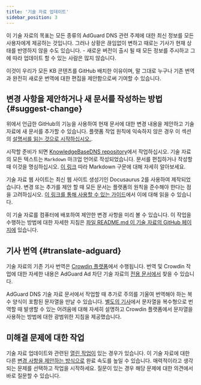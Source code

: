 ```yaml
---
title: '기술 자료 업데이트'
sidebar_position: 3
---
```


이 기술 자료의 목표는 모든 종류의 AdGuard DNS 관련 주제에 대한 최신 정보를 모든 사용자에게 제공하는 것입니다. 그러나 상황은 끊임없이 변하고 때로는 기사가 현재 상태를 반영하지 않을 수도 있습니다. - 새로운 버전이 출시 될 때 모든 정보를 주시하고 그에 따라 업데이트 할 수 있는 사람은 많지 않습니다.

이것이 우리가 모든 KB 콘텐츠를 GitHub [](https://github.com/AdguardTeam/KnowledgeBaseDNS)배치한 이유이며,  말 그대로 누구나 기존 번역과 완전히 새로운 번역에 대한 편집을 제안함으로써 기여할 수 있습니다.

## 변경 사항을 제안하거나 새 문서를 작성하는 방법 {#suggest-change}

위에서 언급한 GitHub의 기능을 사용하여 현재 문서에 대한 변경 내용을 제안하고 기술 자료에 새 문서를 추가할 수 있습니다. 플랫폼 작업 원칙에 익숙하지 않은 경우 이 섹션의 [설명서를 읽는 것으로 시작하십시오.](https://docs.github.com/en).

시작할 준비가 되면 [KnowledgeBaseDNS repository](https://github.com/AdguardTeam/KnowledgeBaseDNS)에서 작업하십시오. 기술 자료의 모든 텍스트는 `Markdown` 마크업 언어로 작성되었습니다. 문서를 편집하거나 작성할 때 이것을 명심하십시오. [이 링크](https://docs.github.com/en/get-started/writing-on-github/getting-started-with-writing-and-formatting-on-github/basic-writing-and-formatting-syntax) 따라 Markdown 구문에 대해 자세히 알아보세요.

기술 자료 웹 사이트는 최신 웹 사이트 생성기인 Docusaurus 2를 사용하여 제작되었습니다. 변경 또는 추가를 제안 할 때 모든 문서는 플랫폼의 원칙을 준수해야 한다는 점을 고려하십시오. [이 링크를 통해 사용할 수 있는 가이드](https://docusaurus.io/docs/category/guides)에서 이에 대해 읽을 수 있습니다.

이 기술 자료를 컴퓨터에 배포하여 제안한 변경 사항을 미리 볼 수 있습니다. 이 작업을 수행하는 방법에 대한 자세한 지침은 [파일 README.md 이 기술 자료의 GitHub 페이지에](https://github.com/AdguardTeam/KnowledgeBaseDNS/blob/main/README.md) 있습니다.

## 기사 번역 {#translate-adguard}

기술 자료의 기존 기사 번역은 [Crowdin 플랫폼](https://crowdin.com/project/adguard-knowledge-bases)에서 수행됩니다. 번역 및 Crowdin 작업에 대한 자세한 내용은 AdGuard Ad 차단 기술 자료의 [전용 문서에서](https://kb.adguard.com/en/general/adguard-translations) 찾을 수 있습니다.

AdGuard DNS 기술 자료 문서에서 작업할 때 추가로 주의를 기울여 번역해야 하는 복수 양식이 포함된 문자열을 만날 수 있습니다. [별도의 기사](https://kb.adguard.com/en/miscellaneous/plurals)에서 문자열을 복수형으로 번역할 때 발생할 수 있는 어려움에 대해 자세히 설명하고 Crowdin 플랫폼에서 문자열을 사용하는 방법에 대한 광범위한 지침을 제공했습니다.

## 미해결 문제에 대한 작업

기술 자료 업데이트와 관련된 [열린 작업이](https://github.com/AdguardTeam/KnowledgeBaseDNS/issues/) 있는 경우가 있습니다. 이 기술 자료에 대한 다른 [ 변경 사항을 제안하는 방식으로](#suggest-change) 완료 속도를 높일 수 있습니다. 매력적이라고 생각되는 문제를 선택하고 작업을 시작하세요. 질문이 있는 경우 해당 문제에 대한 의견에서 바로 질문할 수 있습니다.
  